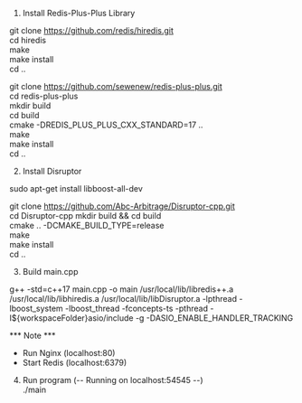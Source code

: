 1. Install Redis-Plus-Plus Library

git clone https://github.com/redis/hiredis.git \
cd hiredis\
make\
make install\
cd ..

git clone https://github.com/sewenew/redis-plus-plus.git \
cd redis-plus-plus\
mkdir build\
cd build\
cmake -DREDIS_PLUS_PLUS_CXX_STANDARD=17 ..\
make\
make install\
cd ..

2. Install  Disruptor

sudo apt-get install libboost-all-dev

git clone https://github.com/Abc-Arbitrage/Disruptor-cpp.git \
cd Disruptor-cpp
mkdir build && cd build\
cmake .. -DCMAKE_BUILD_TYPE=release\
make\
make install\
cd ..

3. Build main.cpp

g++ -std=c++17 main.cpp -o main /usr/local/lib/libredis++.a /usr/local/lib/libhiredis.a /usr/local/lib/libDisruptor.a -lpthread -lboost_system -lboost_thread -fconcepts-ts -pthread -I${workspaceFolder}asio/include -g -DASIO_ENABLE_HANDLER_TRACKING

*** Note ***
+ Run Nginx (localhost:80)
+ Start Redis (localhost:6379)

4. Run program  (-- Running on localhost:54545 --)\
./main
